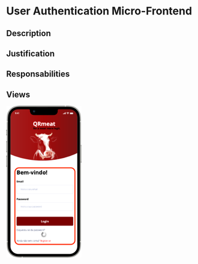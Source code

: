 # User Authentication Micro-Frontend

## Description

## Justification

## Responsabilities

## Views
<img src="https://github.com/DuarteVDG/aw-project/blob/main/micro-frontends/Images/Login@1x.png?raw=true" style="width: 200px; height: auto;">
  
